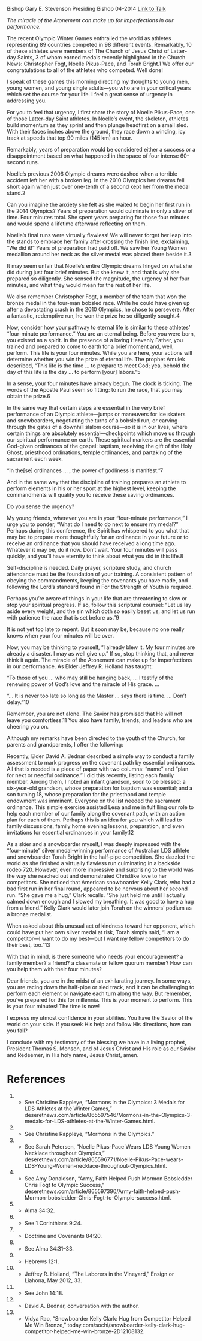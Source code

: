 Bishop Gary E. Stevenson
Presiding Bishop
04-2014
[Link to Talk](https://www.churchofjesuschrist.org/study/general-conference/2014/04/your-four-minutes?lang=eng)

_The miracle of the Atonement can make up for imperfections in our performance._

The recent Olympic Winter Games enthralled the world as athletes representing 89 countries competed in 98 different events. Remarkably, 10 of these athletes were members of The Church of Jesus Christ of Latter-day Saints, 3 of whom earned medals recently highlighted in the Church News: Christopher Fogt, Noelle Pikus-Pace, and Torah Bright.1 We offer our congratulations to all of the athletes who competed. Well done!

I speak of these games this morning directing my thoughts to young men, young women, and young single adults—you who are in your critical years which set the course for your life. I feel a great sense of urgency in addressing you.

For you to feel that urgency, I first share the story of Noelle Pikus-Pace, one of those Latter-day Saint athletes. In Noelle’s event, the skeleton, athletes build momentum as they sprint and then plunge headfirst on a small sled. With their faces inches above the ground, they race down a winding, icy track at speeds that top 90 miles (145 km) an hour.

Remarkably, years of preparation would be considered either a success or a disappointment based on what happened in the space of four intense 60-second runs.

Noelle’s previous 2006 Olympic dreams were dashed when a terrible accident left her with a broken leg. In the 2010 Olympics her dreams fell short again when just over one-tenth of a second kept her from the medal stand.2

Can you imagine the anxiety she felt as she waited to begin her first run in the 2014 Olympics? Years of preparation would culminate in only a sliver of time. Four minutes total. She spent years preparing for those four minutes and would spend a lifetime afterward reflecting on them.

Noelle’s final runs were virtually flawless! We will never forget her leap into the stands to embrace her family after crossing the finish line, exclaiming, “We did it!” Years of preparation had paid off. We saw her Young Women medallion around her neck as the silver medal was placed there beside it.3

It may seem unfair that Noelle’s entire Olympic dreams hinged on what she did during just four brief minutes. But she knew it, and that is why she prepared so diligently. She sensed the magnitude, the urgency of her four minutes, and what they would mean for the rest of her life.

We also remember Christopher Fogt, a member of the team that won the bronze medal in the four-man bobsled race. While he could have given up after a devastating crash in the 2010 Olympics, he chose to persevere. After a fantastic, redemptive run, he won the prize he so diligently sought.4

Now, consider how your pathway to eternal life is similar to these athletes’ “four-minute performance.” You are an eternal being. Before you were born, you existed as a spirit. In the presence of a loving Heavenly Father, you trained and prepared to come to earth for a brief moment and, well, perform. This life is your four minutes. While you are here, your actions will determine whether you win the prize of eternal life. The prophet Amulek described, “This life is the time … to prepare to meet God; yea, behold the day of this life is the day … to perform [your] labors.”5

In a sense, your four minutes have already begun. The clock is ticking. The words of the Apostle Paul seem so fitting: to run the race, that you may obtain the prize.6

In the same way that certain steps are essential in the very brief performance of an Olympic athlete—jumps or maneuvers for ice skaters and snowboarders, negotiating the turns of a bobsled run, or carving through the gates of a downhill slalom course—so it is in our lives, where certain things are absolutely essential—checkpoints which move us through our spiritual performance on earth. These spiritual markers are the essential God-given ordinances of the gospel: baptism, receiving the gift of the Holy Ghost, priesthood ordinations, temple ordinances, and partaking of the sacrament each week.

“In the[se] ordinances … , the power of godliness is manifest.”7

And in the same way that the discipline of training prepares an athlete to perform elements in his or her sport at the highest level, keeping the commandments will qualify you to receive these saving ordinances.

Do you sense the urgency?

My young friends, wherever you are in your “four-minute performance,” I urge you to ponder, “What do I need to do next to ensure my medal?” Perhaps during this conference, the Spirit has whispered to you what that may be: to prepare more thoughtfully for an ordinance in your future or to receive an ordinance that you should have received a long time ago. Whatever it may be, do it now. Don’t wait. Your four minutes will pass quickly, and you’ll have eternity to think about what you did in this life.8

Self-discipline is needed. Daily prayer, scripture study, and church attendance must be the foundation of your training. A consistent pattern of obeying the commandments, keeping the covenants you have made, and following the Lord’s standard found in For the Strength of Youth is required.

Perhaps you’re aware of things in your life that are threatening to slow or stop your spiritual progress. If so, follow this scriptural counsel: “Let us lay aside every weight, and the sin which doth so easily beset us, and let us run with patience the race that is set before us.”9

It is not yet too late to repent. But it soon may be, because no one really knows when your four minutes will be over.

Now, you may be thinking to yourself, “I already blew it. My four minutes are already a disaster. I may as well give up.” If so, stop thinking that, and never think it again. The miracle of the Atonement can make up for imperfections in our performance. As Elder Jeffrey R. Holland has taught:

“To those of you … who may still be hanging back, … I testify of the renewing power of God’s love and the miracle of His grace. …

“… It is never too late so long as the Master … says there is time. … Don’t delay.”10

Remember, you are not alone. The Savior has promised that He will not leave you comfortless.11 You also have family, friends, and leaders who are cheering you on.



Although my remarks have been directed to the youth of the Church, for parents and grandparents, I offer the following:

Recently, Elder David A. Bednar described a simple way to conduct a family assessment to mark progress on the covenant path by essential ordinances. All that is needed is a piece of paper with two columns: “name” and “plan for next or needful ordinance.” I did this recently, listing each family member. Among them, I noted an infant grandson, soon to be blessed; a six-year-old grandson, whose preparation for baptism was essential; and a son turning 18, whose preparation for the priesthood and temple endowment was imminent. Everyone on the list needed the sacrament ordinance. This simple exercise assisted Lesa and me in fulfilling our role to help each member of our family along the covenant path, with an action plan for each of them. Perhaps this is an idea for you which will lead to family discussions, family home evening lessons, preparation, and even invitations for essential ordinances in your family.12

As a skier and a snowboarder myself, I was deeply impressed with the “four-minute” silver medal-winning performance of Australian LDS athlete and snowboarder Torah Bright in the half-pipe competition. She dazzled the world as she finished a virtually flawless run culminating in a backside rodeo 720. However, even more impressive and surprising to the world was the way she reached out and demonstrated Christlike love to her competitors. She noticed that American snowboarder Kelly Clark, who had a bad first run in her final round, appeared to be nervous about her second run. “She gave me a hug,” Clark recalls. “She just held me until I actually calmed down enough and I slowed my breathing. It was good to have a hug from a friend.” Kelly Clark would later join Torah on the winners’ podium as a bronze medalist.

When asked about this unusual act of kindness toward her opponent, which could have put her own silver medal at risk, Torah simply said, “I am a competitor—I want to do my best—but I want my fellow competitors to do their best, too.”13

With that in mind, is there someone who needs your encouragement? a family member? a friend? a classmate or fellow quorum member? How can you help them with their four minutes?

Dear friends, you are in the midst of an exhilarating journey. In some ways, you are racing down the half-pipe or sled track, and it can be challenging to perform each element or navigate each turn along the way. But remember, you’ve prepared for this for millennia. This is your moment to perform. This is your four minutes! The time is now!

I express my utmost confidence in your abilities. You have the Savior of the world on your side. If you seek His help and follow His directions, how can you fail?

I conclude with my testimony of the blessing we have in a living prophet, President Thomas S. Monson, and of Jesus Christ and His role as our Savior and Redeemer, in His holy name, Jesus Christ, amen.

# References
1. - See Christine Rappleye, “Mormons in the Olympics: 3 Medals for LDS Athletes at the Winter Games,” deseretnews.com/article/865597546/Mormons-in-the-Olympics-3-medals-for-LDS-athletes-at-the-Winter-Games.html.
2. - See Christine Rappleye, “Mormons in the Olympics.”
3. - See Sarah Petersen, “Noelle Pikus-Pace Wears LDS Young Women Necklace throughout Olympics,” deseretnews.com/article/865596771/Noelle-Pikus-Pace-wears-LDS-Young-Women-necklace-throughout-Olympics.html.
4. - See Amy Donaldson, “Army, Faith Helped Push Mormon Bobsledder Chris Fogt to Olympic Success,” deseretnews.com/article/865597390/Army-faith-helped-push-Mormon-bobsledder-Chris-Fogt-to-Olympic-success.html.
5. - Alma 34:32.
6. - See 1 Corinthians 9:24.
7. - Doctrine and Covenants 84:20.
8. - See Alma 34:31–33.
9. - Hebrews 12:1.
10. - Jeffrey R. Holland, “The Laborers in the Vineyard,” Ensign or Liahona, May 2012, 33.
11. - See John 14:18.
12. - David A. Bednar, conversation with the author.
13. - Vidya Rao, “Snowboarder Kelly Clark: Hug from Competitor Helped Me Win Bronze,” today.com/sochi/snowboarder-kelly-clark-hug-competitor-helped-me-win-bronze-2D12108132.